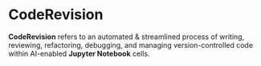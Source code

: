 # CodeRevision

**CodeRevision** refers to an automated & streamlined process of writing, reviewing, refactoring, debugging, and managing version-controlled code within AI-enabled **Jupyter Notebook** cells.
